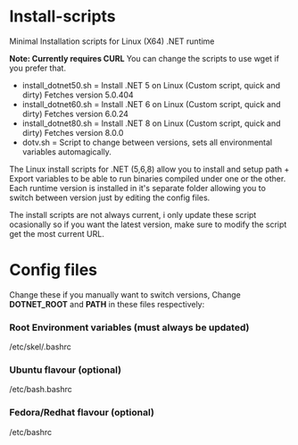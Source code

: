 # Install-scripts
Minimal Installation scripts for Linux (X64) .NET runtime

**Note: Currently requires CURL**
You can change the scripts to use wget if you prefer that.

- install_dotnet50.sh = Install .NET 5 on Linux (Custom script, quick and dirty)   Fetches version 5.0.404
- install_dotnet60.sh = Install .NET 6 on Linux (Custom script, quick and dirty)   Fetches version 6.0.24
- install_dotnet80.sh = Install .NET 8 on Linux (Custom script, quick and dirty)   Fetches version 8.0.0
- dotv.sh = Script to change between versions, sets all environmental variables automagically.

The Linux install scripts for .NET (5,6,8) allow you to install and setup path +  Export variables to be able to run binaries compiled under one or the other.
Each runtime version is installed in it's separate folder allowing you to switch between version just by editing the config files.

The install scripts are not always current, i only update these script ocasionally so if you want the latest version, make sure to modify the script get the most current URL.


# Config files
Change these if you manually want to switch versions, Change **DOTNET_ROOT** and **PATH** in these files respectively:

### Root Environment variables (must always be updated)
/etc/skel/.bashrc

### Ubuntu flavour (optional)
/etc/bash.bashrc

### Fedora/Redhat flavour (optional)
/etc/bashrc 
